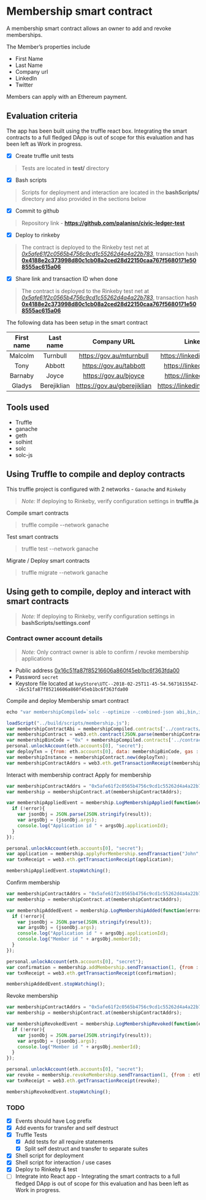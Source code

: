 # Membership smart contract

A membership smart contract allows an owner to add and revoke memberships.

The Member’s properties include
* First Name
* Last Name
* Company url
* LinkedIn
* Twitter

Members can apply with an Ethereum payment.

## Evaluation criteria

The app has been built using the truffle react box. Integrating the smart contracts to a full fledged DApp is out of scope
for this evaluation and has been left as Work in progress.

* [x] Create truffle unit tests
> Tests are located in **test/** directory
* [x] Bash scripts
> Scripts for deployment and interaction are located in the **bashScripts/** directory and also provided in the sections below
* [x] Commit to github
> Repository link - **https://github.com/palanisn/civic-ledger-test**
* [x] Deploy to rinkeby
> The contract is deployed to the Rinkeby test net at *[0x5afe61f2c0565b4756c9cd1c55262d4a4a22b783](https://rinkeby.etherscan.io/address/0x5afe61f2c0565b4756c9cd1c55262d4a4a22b783)*, transaction hash **[0x4188e2c373998d80c1cb08a2ced28d22150caa767f5680171e508555ac615a06](https://rinkeby.etherscan.io/tx/0x4188e2c373998d80c1cb08a2ced28d22150caa767f5680171e508555ac615a06)**
* [x] Share link and transaction ID when done
> The contract is deployed to the Rinkeby test net at *[0x5afe61f2c0565b4756c9cd1c55262d4a4a22b783](https://rinkeby.etherscan.io/address/0x5afe61f2c0565b4756c9cd1c55262d4a4a22b783)*, transaction hash **[0x4188e2c373998d80c1cb08a2ced28d22150caa767f5680171e508555ac615a06](https://rinkeby.etherscan.io/tx/0x4188e2c373998d80c1cb08a2ced28d22150caa767f5680171e508555ac615a06)**

The following data has been setup in the smart contract

| First name | Last name | Company URL | LinkedIn URL | Twitter URL | Status | Application Id |
| :--------: | :--------:| :---------: | :---------:  | :---------: | :----: | :---------: |
| Malcolm | Turnbull | https://gov.au/mturnbull | https://linkedin.com/mturnbull | https://twitter.com/mturnbull | Applied | 1 |
| Tony | Abbott | https://gov.au/tabbott | https://linkedin.com/tabbott | https://twitter.com/tabbott | Applied | 2 |
| Barnaby | Joyce | https://gov.au/bjoyce | https://linkedin.com/bjoyce | https://twitter.com/bjoyce | Applied | 3 |
| Gladys | Berejiklian | https://gov.au/gberejiklian | https://linkedin.com/gberejiklian | https://twitter.com/gberejiklian | Applied | 4 |

## Tools used
* Truffle
* ganache
* geth
* solhint
* solc
* solc-js

## Using Truffle to compile and deploy contracts
This truffle project is configured with 2 networks - `Ganache` and `Rinkeby`

>*Note:* If deploying to Rinkeby, verify configuration settings in **truffle.js**

Compile smart contracts
> truffle compile --network ganache

Test smart contracts
> truffle test --network ganache

Migrate / Deploy smart contracts
> truffle migrate --network ganache

## Using geth to compile, deploy and interact with smart contracts

>*Note:* If deploying to Rinkeby, verify configuration settings in **bashScripts/settings.conf**

### Contract owner account details

>*Note:* Only contract owner is able to confirm / revoke membership applications

* Public address [0x16c51fa87f85216606a860f45eb1bc6f363fda00](https://rinkeby.etherscan.io/address/0x16c51fa87f85216606a860f45eb1bc6f363fda00)
* Password `secret`
* Keystore file located at `keyStore\UTC--2018-02-25T11-45-54.567161554Z--16c51fa87f85216606a860f45eb1bc6f363fda00`

Compile and deploy Membership smart contract

```javascript
echo "var membershipCompiled=`solc --optimize --combined-json abi,bin,interface ../contracts/Membership.sol`;" > ../build/scripts/membership.js
```

```javascript
loadScript("../build/scripts/membership.js");
var membershipContractAbi = membershipCompiled.contracts['../contracts/Membership.sol:Membership'].abi;
var membershipContract = web3.eth.contract(JSON.parse(membershipContractAbi));
var membershipBinCode = "0x" + membershipCompiled.contracts['../contracts/Membership.sol:Membership'].bin;
personal.unlockAccount(eth.accounts[0], "secret");
var deployTxn = {from: eth.accounts[0], data: membershipBinCode, gas : 6700000, gasPrice: web3.toWei("30", "gwei")};
var membershipInstance = membershipContract.new(deployTxn);
var membershipContractAddrs = web3.eth.getTransactionReceipt(membershipInstance.transactionHash).contractAddress;
```

Interact with membership contract
Apply for membership
```javascript
var membershipContractAddrs = "0x5afe61f2c0565b4756c9cd1c55262d4a4a22b783";
var membership = membershipContract.at(membershipContractAddrs);

var membershipAppliedEvent = membership.LogMembershipApplied(function(error, result) {
  if (!error){
    var jsonObj = JSON.parse(JSON.stringify(result));
    var argsObj = (jsonObj.args);
    console.log("Application id " + argsObj.applicationId);
  }
});

personal.unlockAccount(eth.accounts[0], "secret");
var application = membership.applyForMembership.sendTransaction("John", "Rambo", "https://jrambo.com", "https://linkedin.com/jrambo", "https://twitter.com/jrambo", {from : eth.accounts[0], value : web3.toWei(0.1, "ether"), gas : 6700000, gasPrice: web3.toWei("30", "gwei")});
var txnReceipt = web3.eth.getTransactionReceipt(application);

membershipAppliedEvent.stopWatching();
```

Confirm membership
```javascript
var membershipContractAddrs = "0x5afe61f2c0565b4756c9cd1c55262d4a4a22b783";
var membership = membershipContract.at(membershipContractAddrs);

var membershipAddedEvent = membership.LogMembershipAdded(function(error, result) {
  if (!error){
    var jsonObj = JSON.parse(JSON.stringify(result));
    var argsObj = (jsonObj.args);
    console.log("Application id " + argsObj.applicationId);
    console.log("Member id " + argsObj.memberId);
  }
});

personal.unlockAccount(eth.accounts[0], "secret");
var confirmation = membership.addMembership.sendTransaction(1, {from : eth.accounts[0], gas : 6700000, gasPrice: web3.toWei("30", "gwei")});
var txnReceipt = web3.eth.getTransactionReceipt(confirmation);

membershipAddedEvent.stopWatching();
```

Revoke membership
```javascript
var membershipContractAddrs = "0x5afe61f2c0565b4756c9cd1c55262d4a4a22b783";
var membership = membershipContract.at(membershipContractAddrs);

var membershipRevokedEvent = membership.LogMembershipRevoked(function(error, result) {
  if (!error){
    var jsonObj = JSON.parse(JSON.stringify(result));
    var argsObj = (jsonObj.args);
    console.log("Member id " + argsObj.memberId);
  }
});

personal.unlockAccount(eth.accounts[0], "secret");
var revoke = membership.revokeMembership.sendTransaction(1, {from : eth.accounts[0], gas : 6700000, gasPrice: web3.toWei("30", "gwei")});
var txnReceipt = web3.eth.getTransactionReceipt(revoke);

membershipRevokedEvent.stopWatching();
```


### TODO
* [x] Events should have Log prefix
* [x] Add events for transfer and self destruct
* [x] Truffle Tests
  * [x] Add tests for all require statements
  * [x] Split self destruct and transfer to separate suites
* [x] Shell script for deployment
* [x] Shell script for interaction / use cases
* [x] Deploy to Rinkeby & test
* [ ] Integrate into React app - Integrating the smart contracts to a full fledged DApp is out of scope
for this evaluation and has been left as Work in progress.
